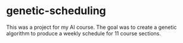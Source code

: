# genetic-scheduling
This was a project for my AI course. The goal was to create a genetic algorithm to produce a weekly schedule for 11 course sections.
